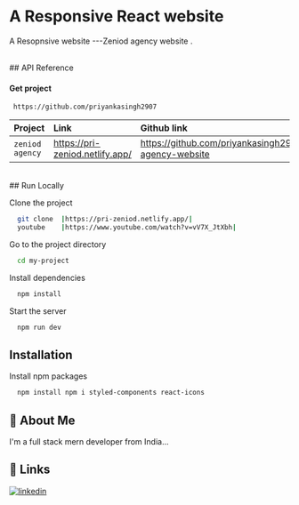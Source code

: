 
# A Responsive React website 

A Resopnsive website ---Zeniod agency website .

<br/>
## API Reference

#### Get project

```http
 https://github.com/priyankasingh2907
```

| Project   | Link     | Github link               | videio|
| :-------- | :------- | :------------------------- |  :-------------------------|
| `zeniod agency` |https://pri-zeniod.netlify.app/ |https://github.com/priyankasingh2907/Zeniod-agency-website|https://www.youtube.com/watch?v=0HhkCWo2P0s |

<br/>
## Run Locally

Clone the project

```bash
  git clone  |https://pri-zeniod.netlify.app/|
  youtube    |https://www.youtube.com/watch?v=vV7X_JtXbh|

```

Go to the project directory

```bash
  cd my-project
```

Install dependencies

```bash
  npm install
```

Start the server

```bash
  npm run dev
```


## Installation

Install npm packages

```bash
  npm install npm i styled-components react-icons


```
    
## 🚀 About Me
I'm a full stack mern developer from India...


## 🔗 Links

[![linkedin](https://img.shields.io/badge/linkedin-0A66C2?style=for-the-badge&logo=linkedin&logoColor=white)](https://www.linkedin.com/in/priyanka-singh-643868315/)

